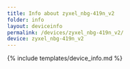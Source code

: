```yaml
---
title: Info about zyxel_nbg-419n_v2
folder: info
layout: deviceinfo
permalink: /devices/zyxel_nbg-419n_v2/
device: zyxel_nbg-419n_v2
---
```

{% include templates/device_info.md %}
